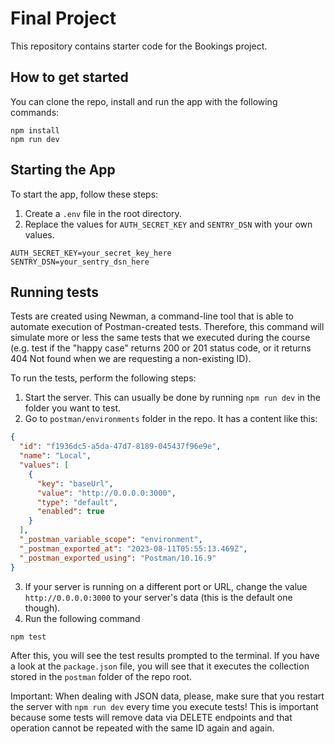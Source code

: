 # Final Project 

This repository contains starter code for the Bookings project.

## How to get started

You can clone the repo, install and run the app with the following commands:

```plaintext
npm install
npm run dev
```

## Starting the App

To start the app, follow these steps:

1. Create a `.env` file in the root directory.
2. Replace the values for `AUTH_SECRET_KEY` and `SENTRY_DSN` with your own values.

```plaintext
AUTH_SECRET_KEY=your_secret_key_here
SENTRY_DSN=your_sentry_dsn_here
```

## Running tests

Tests are created using Newman, a command-line tool that is able to automate execution of Postman-created tests. Therefore, this command will simulate more or less the same tests that we executed during the course (e.g. test if the "happy case" returns 200 or 201 status code, or it returns 404 Not found when we are requesting a non-existing ID).

To run the tests, perform the following steps:

1. Start the server. This can usually be done by running `npm run dev` in the folder you want to test.
2. Go to `postman/environments` folder in the repo. It has a content like this:

```json
{
  "id": "f1936dc5-a5da-47d7-8189-045437f96e9e",
  "name": "Local",
  "values": [
    {
      "key": "baseUrl",
      "value": "http://0.0.0.0:3000",
      "type": "default",
      "enabled": true
    }
  ],
  "_postman_variable_scope": "environment",
  "_postman_exported_at": "2023-08-11T05:55:13.469Z",
  "_postman_exported_using": "Postman/10.16.9"
}
```

3. If your server is running on a different port or URL, change the value `http://0.0.0.0:3000` to your server's data (this is the default one though).
4. Run the following command

```plaintext
npm test
```

After this, you will see the test results prompted to the terminal. If you have a look at the `package.json` file, you will see that it executes the collection stored in the `postman` folder of the repo root.

Important: When dealing with JSON data, please, make sure that you restart the server with `npm run dev` every time you execute tests! This is important because some tests will remove data via DELETE endpoints and that operation cannot be repeated with the same ID again and again.
